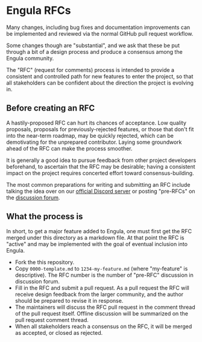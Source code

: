 # Engula RFCs

Many changes, including bug fixes and documentation improvements can be implemented and reviewed via the normal GitHub pull request workflow.

Some changes though are "substantial", and we ask that these be put through a bit of a design process and produce a consensus among the Engula community.

The "RFC" (request for comments) process is intended to provide a consistent and controlled path for new features to enter the project, so that all stakeholders can be confident about the direction the project is evolving in.

## Before creating an RFC

A hastily-proposed RFC can hurt its chances of acceptance. Low quality proposals, proposals for previously-rejected features, or those that don't fit into the near-term roadmap, may be quickly rejected, which can be demotivating for the unprepared contributor. Laying some groundwork ahead of the RFC can make the process smoother.

It is generally a good idea to pursue feedback from other project developers beforehand, to ascertain that the RFC may be desirable; having a consistent impact on the project requires concerted effort toward consensus-building.

The most common preparations for writing and submitting an RFC include talking the idea over on our [official Discord server](https://discord.gg/AN6vgVXaHC) or posting "pre-RFCs" on the [discussion forum](https://github.com/engula/engula/discussions).

## What the process is

In short, to get a major feature added to Engula, one must first get the RFC merged under this directory as a markdown file. At that point the RFC is "active" and may be implemented with the goal of eventual inclusion into Engula.

* Fork the this repository.
* Copy `0000-template.md` to `1234-my-feature.md` (where "my-feature" is descriptive). The RFC number is the number of "pre-RFC" discussion in discussion forum.
* Fill in the RFC and submit a pull request. As a pull request the RFC will receive design feedback from the larger community, and the author should be prepared to revise it in response.
* The maintainers will discuss the RFC pull request in the comment thread of the pull request itself. Offline discussion will be summarized on the pull request comment thread.
* When all stakeholders reach a consensus on the RFC, it will be merged as accepted, or closed as rejected.
